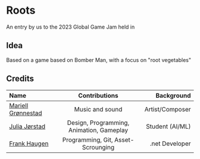 # Roots

An entry by us to the 2023 Global Game Jam held in  

## Idea
Based on a game based on Bomber Man, with a focus on "root vegetables"

## Credits

|Name|Contributions|Background|
|:---|:---:|---:|
|[Mariell Grønnestad](https://github.com/mariellgronnestad)|Music and sound|Artist/Composer|
|[Julia Jørstad](https://github.com/juliajorstad)|Design, Programming, Animation, Gameplay|Student (AI/ML)|
|[Frank Haugen](https://github.com/frankhaugen)|Programming, Git, Asset-Scrounging|.net Developer|